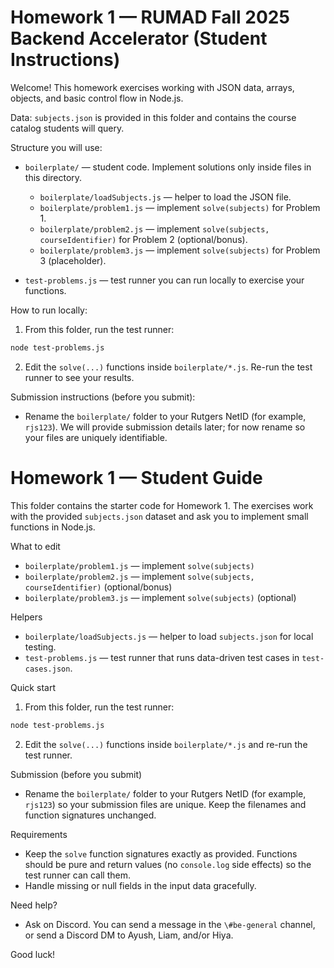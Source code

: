 # Homework 1 — RUMAD Fall 2025 Backend Accelerator (Student Instructions)

Welcome! This homework exercises working with JSON data, arrays, objects, and basic control flow in Node.js.

Data: `subjects.json` is provided in this folder and contains the course catalog students will query.

Structure you will use:

- `boilerplate/` — student code. Implement solutions only inside files in this directory.
  - `boilerplate/loadSubjects.js` — helper to load the JSON file.
  - `boilerplate/problem1.js` — implement `solve(subjects)` for Problem 1.
  - `boilerplate/problem2.js` — implement `solve(subjects, courseIdentifier)` for Problem 2 (optional/bonus).
  - `boilerplate/problem3.js` — implement `solve(subjects)` for Problem 3 (placeholder).

- `test-problems.js` — test runner you can run locally to exercise your functions.

How to run locally:

1. From this folder, run the test runner:

```bash
node test-problems.js
```

2. Edit the `solve(...)` functions inside `boilerplate/*.js`. Re-run the test runner to see your results.

Submission instructions (before you submit):

- Rename the `boilerplate/` folder to your Rutgers NetID (for example, `rjs123`). We will provide submission details later; for now rename so your files are uniquely identifiable.

# Homework 1 — Student Guide

This folder contains the starter code for Homework 1. The exercises work with the provided `subjects.json` dataset and ask you to implement small functions in Node.js.

What to edit
- `boilerplate/problem1.js` — implement `solve(subjects)`
- `boilerplate/problem2.js` — implement `solve(subjects, courseIdentifier)` (optional/bonus)
- `boilerplate/problem3.js` — implement `solve(subjects)` (optional)

Helpers
- `boilerplate/loadSubjects.js` — helper to load `subjects.json` for local testing.
- `test-problems.js` — test runner that runs data-driven test cases in `test-cases.json`.

Quick start
1. From this folder, run the test runner:

```bash
node test-problems.js
```

2. Edit the `solve(...)` functions inside `boilerplate/*.js` and re-run the test runner.

Submission (before you submit)
- Rename the `boilerplate/` folder to your Rutgers NetID (for example, `rjs123`) so your submission files are unique. Keep the filenames and function signatures unchanged.

Requirements
- Keep the `solve` function signatures exactly as provided. Functions should be pure and return values (no `console.log` side effects) so the test runner can call them.
- Handle missing or null fields in the input data gracefully.

Need help?
- Ask on Discord. You can send a message in the `\#be-general` channel, or send a Discord DM to Ayush, Liam, and/or Hiya.

Good luck!
